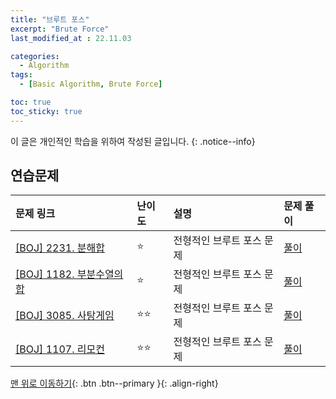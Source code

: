 ```yaml
---
title: "브루트 포스"
excerpt: "Brute Force"
last_modified_at : 22.11.03

categories:
  - Algorithm
tags:
  - [Basic Algorithm, Brute Force]

toc: true
toc_sticky: true
---
```

이 글은 개인적인 학습을 위하여 작성된 글입니다.
{: .notice--info}  

## 연습문제

|문제 링크|난이도|설명|문제 풀이|
|:---|:---|:---|:---|
|[[BOJ] 2231. 분해합](https://www.acmicpc.net/problem/2231)|⭐| 전형적인 브루트 포스 문제 |[풀이](/acmicpc/2231)|
|[[BOJ] 1182. 부분수열의 합](https://www.acmicpc.net/problem/1182)|⭐| 전형적인 브루트 포스 문제 |[풀이](/acmicpc/1182)|
|[[BOJ] 3085. 사탕게임](https://www.acmicpc.net/problem/3038)|⭐⭐| 전형적인 브루트 포스 문제 |[풀이](/acmicpc/3038)|
|[[BOJ] 1107. 리모컨](https://www.acmicpc.net/problem/1107)|⭐⭐| 전형적인 브루트 포스 문제 |[풀이](/acmicpc/1107)|


[맨 위로 이동하기](#){: .btn .btn--primary }{: .align-right}
